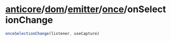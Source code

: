 # [anticore](../../../../#reference)/[dom](../../../#reference)/[emitter](../../#reference)/[once](../#reference)/<a name="reference">onSelectionChange</a>

```js
onceSelectionChange(listener, useCapture)
```